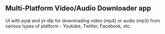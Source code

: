 ## Multi-Platform Video/Audio Downloader app
UI with pyqt and yt-dlp for downloading video (mp4) or audio (mp3) from various types of platform - Youtube, Twitter, Facebook, etc.



